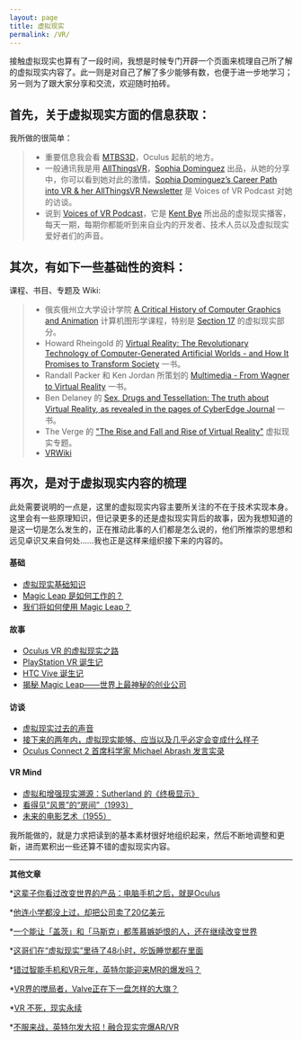 ```yaml
---
layout: page
title: 虚拟现实
permalink: /VR/
---
```


接触虚拟现实也算有了一段时间，我想是时候专门开辟一个页面来梳理自己所了解的虚拟现实内容了。此一则是对自己了解了多少能够有数，也便于进一步地学习；另一则为了跟大家分享和交流，欢迎随时拍砖。

## 首先，关于虚拟现实方面的信息获取：

我所做的很简单：

> + 重要信息我会看 [MTBS3D](http://www.mtbs3d.com)，Oculus 起航的地方。
> + 一般通讯我是用 [AllThingsVR](http://www.allthingsvr.co)，[Sophia Dominguez](https://twitter.com/sophiaedm) 出品，从她的分享中，你可以看到她对此的激情。[Sophia Dominguez’s Career Path into VR & her AllThingsVR Newsletter](http://voicesofvr.com/256-sophia-dominguezs-career-path-into-vr-her-allthingsvr-newsletter/) 是 Voices of VR Podcast 对她的访谈。
> + 说到 [Voices of VR Podcast](http://voicesofvr.com)，它是 [Kent Bye](https://twitter.com/kentbye) 所出品的虚拟现实播客，每天一期，每期你都能听到来自业内的开发者、技术人员以及虚拟现实爱好者们的声音。

## 其次，有如下一些基础性的资料：

课程、书目、专题及 Wiki: 

> + 俄亥俄州立大学设计学院 [A Critical History of Computer Graphics and Animation](https://design.osu.edu/carlson/history/lessons.html) 计算机图形学课程，特别是 [Section 17](https://design.osu.edu/carlson/history/lesson17.html) 的虚拟现实部分。
> + Howard Rheingold 的 [Virtual Reality: The Revolutionary Technology of Computer-Generated Artificial Worlds - and How It Promises to Transform Society](http://books.simonandschuster.com/Virtual-Reality/Howard-Rheingold/9780671778972) 一书。
> + Randall Packer 和 Ken Jordan 所策划的 [Multimedia - From Wagner to Virtual Reality](http://www.w2vr.com/contents.html) 一书。
> + Ben Delaney 的 [Sex, Drugs and Tessellation: The truth about Virtual Reality, as revealed in the pages of CyberEdge Journal](http://www.bendelaney.com/services.writer.sd&t.html) 一书。
> + The Verge 的 ["The Rise and Fall and Rise of Virtual Reality"](http://www.theverge.com/a/virtual-reality) 虚拟现实专题。
> + [VRWiki](https://vrwiki.wikispaces.com)

## 再次，是对于虚拟现实内容的梳理

此处需要说明的一点是，这里的虚拟现实内容主要所关注的不在于技术实现本身。这里会有一些原理知识，但记录更多的还是虚拟现实背后的故事，因为我想知道的是这一切是怎么发生的，正在推动此事的人们都是怎么说的，他们所推崇的思想和远见卓识又来自何处……我也正是这样来组织接下来的内容的。

#### 基础

+ [虚拟现实基础知识](http://bitandliteracy.github.io/VR-Basics)
+ [Magic Leap 是如何工作的？](http://bitandliteracy.github.io/how-magic-leap-will-work)
+ [我们将如何使用 Magic Leap？](http://bitandliteracy.github.io/how-will-we-use-magic-leap)

#### 故事

+ [Oculus VR 的虚拟现实之路](http://bitandliteracy.github.io/Oculus)
+ [PlayStation VR 诞生记](http://bitandliteracy.github.io/PSVR)
+ [HTC Vive 诞生记](http://bitandliteracy.github.io/HTC-Vive)
+ [揭秘 Magic Leap——世界上最神秘的创业公司](http://bitandliteracy.github.io/magic-leap)

#### 访谈

+ [虚拟现实过去的声音](http://bitandliteracy.github.io/oral-history)
+ [接下来的两年内，虚拟现实能够、应当以及几乎必定会变成什么样子](http://bitandliteracy.github.io/abrash-dev-days)
+ [Oculus Connect 2 首席科学家 Michael Abrash 发言实录](http://bitandliteracy.github.io/Abrash-OC2)

#### VR Mind

+ [虚拟和增强现实溯源：Sutherland 的《终极显示》](http://bitandliteracy.github.io/The-Ultimate-Display)
+ [看得见“风景”的“房间”（1993）](http://bitandliteracy.github.io/CAVE)
+ [未来的电影艺术（1955）](http://bitandliteracy.github.io/The-Cinema-of-the-Future)

我所能做的，就是力求把读到的基本素材很好地组织起来，然后不断地调整和更新，进而累积出一些还算不错的虚拟现实内容。

***

**其他文章**

*[这辈子你看过改变世界的产品：电脑手机之后，就是Oculus](http://mp.weixin.qq.com/s/6Q3Tjf2OGfDoX7ljxxHESg)

*[他连小学都没上过，却把公司卖了20亿美元](http://mp.weixin.qq.com/s/efCWxwy8I9s9AB-siF751A)

*[一个能让「盖茨」和「马斯克」都羡慕嫉妒恨的人，还在继续改变世界](http://mp.weixin.qq.com/s/b1mBkH9eL_mMObXa0m2puQ)

*[这哥们在“虚拟现实”里待了48小时，吃饭睡觉都在里面](http://mp.weixin.qq.com/s/GBHnnS3KJQm-UEdePWKNZg)

*[错过智能手机和VR元年，英特尔能迎来MR的爆发吗？](http://mp.weixin.qq.com/s/fNhAZwLIstBtiQh6vrB--g)

*[VR界的搅局者，Valve正在下一盘怎样的大旗？](http://mp.weixin.qq.com/s/nm4mBeP3PwMcHpA23RGPLw)

*[VR 不死，现实永续](http://mp.weixin.qq.com/s/T4wuoi_jhWR6cCFi34A5Ew)

*[不服来战，英特尔发大招！融合现实完爆AR/VR](http://mp.weixin.qq.com/s/XuNLt4InNxG98b8Svb_JEw)
